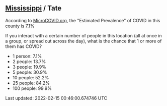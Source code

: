
## [Mississippi](/united-states/mississippi) / Tate

According to [MicroCOVID.org](http://microcovid.org),
the "Estimated Prevalence" of COVID in this county is 7.1%

If you interact with a certain number of people in this location
(all at once in a group, or spread out across the day), what is the chance that
1 or more of them has COVID?

- 1 person: 7.1%
- 2 people: 13.7%
- 3 people: 19.9%
- 5 people: 30.9%
- 10 people: 52.2%
- 25 people: 84.2%
- 100 people: 99.9%

Last updated: 2022-02-15 00:46:00.674746 UTC
